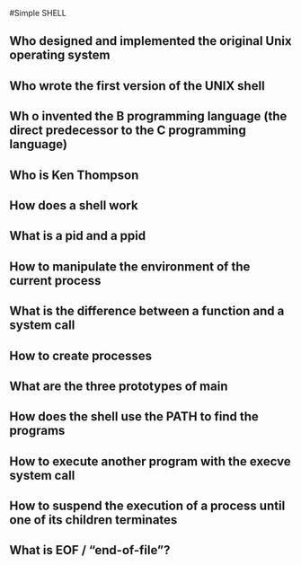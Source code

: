 #Simple SHELL


## Who designed and implemented the original Unix operating system
## Who wrote the first version of the UNIX shell
## Wh o invented the B programming language (the direct predecessor to the C programming language)
## Who is Ken Thompson
## How does a shell work
## What is a pid and a ppid
## How to manipulate the environment of the current process
## What is the difference between a function and a system call
## How to create processes
## What are the three prototypes of main
## How does the shell use the PATH to find the programs
## How to execute another program with the execve system call
## How to suspend the execution of a process until one of its children terminates
## What is EOF / “end-of-file”?

